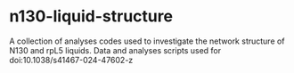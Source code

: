 # n130-liquid-structure
A collection of analyses codes used to investigate the network structure of N130 and rpL5 liquids. Data and analyses scripts used for doi:10.1038/s41467-024-47602-z
